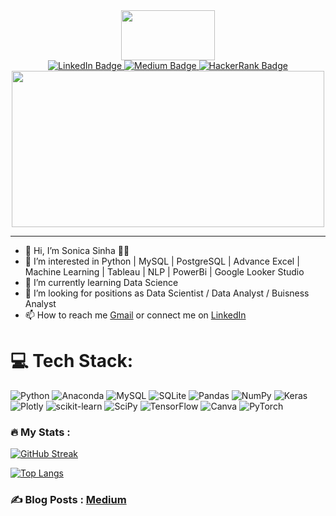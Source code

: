 
<div id="header" align="center">
  <img src="https://media.giphy.com/media/L1R1tvI9svkIWwpVYr/giphy.gif" width="150" height="80"/>
</div>

<div align="center" id="badges">
   <a href="https://www.linkedin.com/in/sonica-sinha/">
     <img src="https://img.shields.io/badge/LinkedIn-blue?style=for-the-badge&logo=linkedin&logoColor=white" alt="LinkedIn Badge"/>
   </a>
   <a href="https://medium.com/@sonica.wild3">
     <img src="https://img.shields.io/badge/Medium-black?style=for-the-badge&logo=medium&logoColor=white" alt="Medium Badge"/>
   </a>
   <a href="https://www.hackerrank.com/sonicasinha2012">
     <img src="https://img.shields.io/badge/HackerRank-Green?style=for-the-badge&logo=hackerrank&logoColor=white" alt="HackerRank Badge"/>
   </a>                                                                                           
 </div>

<div align="center">
  <img src="https://komarev.com/ghpvc/?username=Soni-Test&style=flat-square&color=blue" alt=""/>        
</div>                                                                                            


<div align="center">
  <img src="https://media.giphy.com/media/W2KZgZo97jtC313Hn9/giphy.gif" width="500" height="250"/>
</div>


---

- 👋 Hi, I’m Sonica Sinha :woman_technologist:
- 👀 I’m interested in Python | MySQL | PostgreSQL | Advance Excel | Machine Learning | Tableau | NLP | PowerBi | Google Looker Studio
- 🌱 I’m currently learning Data Science 
- 👀 I’m looking for positions as Data Scientist / Data Analyst / Buisness Analyst
- 📫 How to reach me [Gmail](sonicasinha2012@gmail.com) or connect me on [LinkedIn](www.linkedin.com/in/sonica-sinha)
 
# 💻 Tech Stack:
![Python](https://img.shields.io/badge/python-3670A0?style=flat&logo=python&logoColor=ffdd54) ![Anaconda](https://img.shields.io/badge/Anaconda-%2344A833.svg?style=flat&logo=anaconda&logoColor=white) ![MySQL](https://img.shields.io/badge/mysql-%2300f.svg?style=flat&logo=mysql&logoColor=white) ![SQLite](https://img.shields.io/badge/sqlite-%2307405e.svg?style=flat&logo=sqlite&logoColor=white)  ![Pandas](https://img.shields.io/badge/pandas-%23150458.svg?style=flat&logo=pandas&logoColor=white) ![NumPy](https://img.shields.io/badge/numpy-%23013243.svg?style=flat&logo=numpy&logoColor=white) ![Keras](https://img.shields.io/badge/Keras-%23D00000.svg?style=flat&logo=Keras&logoColor=white) ![Plotly](https://img.shields.io/badge/Plotly-%233F4F75.svg?style=flat&logo=plotly&logoColor=white) ![scikit-learn](https://img.shields.io/badge/scikit--learn-%23F7931E.svg?style=flat&logo=scikit-learn&logoColor=white) ![SciPy](https://img.shields.io/badge/SciPy-%230C55A5.svg?style=flat&logo=scipy&logoColor=%white) ![TensorFlow](https://img.shields.io/badge/TensorFlow-%23FF6F00.svg?style=flat&logo=TensorFlow&logoColor=white) ![Canva](https://img.shields.io/badge/Canva-%2300C4CC.svg?style=flat&logo=Canva&logoColor=white) ![PyTorch](https://img.shields.io/badge/PyTorch-%23EE4C2C.svg?style=flat&logo=PyTorch&logoColor=white)


### :fire: My Stats :
[![GitHub Streak](http://github-readme-streak-stats.herokuapp.com?user=Soni-Test&theme=highcontrast)](https://git.io/streak-stats)

[![Top Langs](https://github-readme-stats.vercel.app/api/top-langs/?username=Soni-Test&layout=compact&theme=vision-friendly-dark)](https://github.com/anuraghazra/github-readme-stats)


### :writing_hand: Blog Posts :  [Medium](https://medium.com/@sonica.wild3)






<!---
Soni-Test/Soni-Test is a ✨ special ✨ repository because its `README.md` (this file) appears on your GitHub profile.
You can click the Preview link to take a look at your changes.
--->
